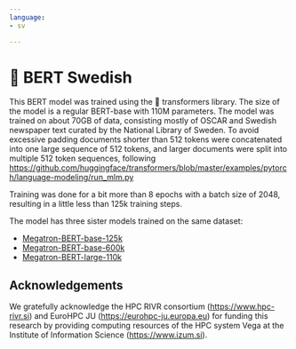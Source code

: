```yaml
---
language:
- sv

---
```


# 🤗 BERT Swedish

This BERT model was trained using the 🤗 transformers library.
The size of the model is a regular BERT-base with 110M parameters.
The model was trained on about 70GB of data, consisting mostly of OSCAR and Swedish newspaper text curated by the National Library of Sweden.
To avoid excessive padding documents shorter than 512 tokens were concatenated into one large sequence of 512 tokens, and larger documents were split into multiple 512 token sequences, following https://github.com/huggingface/transformers/blob/master/examples/pytorch/language-modeling/run_mlm.py

Training was done for a bit more than 8 epochs with a batch size of 2048, resulting in a little less than 125k training steps.

The model has three sister models trained on the same dataset:
- [Megatron-BERT-base-125k](https://huggingface.co/KBLab/megatron-bert-base-swedish-cased-125k)
- [Megatron-BERT-base-600k](https://huggingface.co/KBLab/megatron-bert-base-swedish-cased-600k)
- [Megatron-BERT-large-110k](https://huggingface.co/KBLab/megatron-bert-large-swedish-cased-110k)

## Acknowledgements

We gratefully acknowledge the HPC RIVR consortium (https://www.hpc-rivr.si) and EuroHPC JU (https://eurohpc-ju.europa.eu) for funding this research by providing computing resources of the HPC system Vega at the Institute of Information Science (https://www.izum.si).